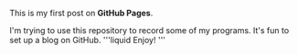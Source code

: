This is my first post on **GitHub Pages**. 

I'm trying to use this repository to record some of my programs. It's fun to set up a blog on GitHub.
'''liquid
Enjoy!
'''
